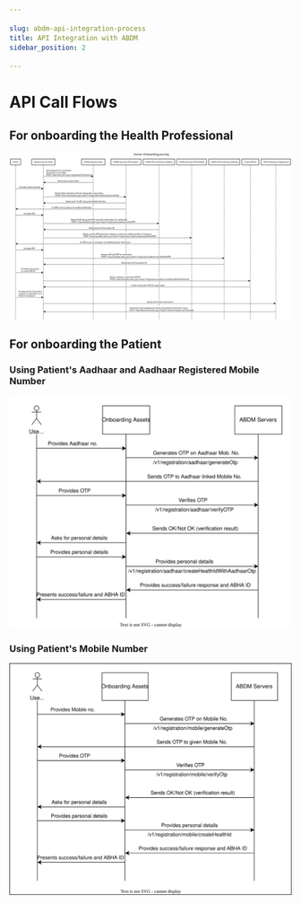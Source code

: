 ```yaml
---

slug: abdm-api-integration-process
title: API Integration with ABDM
sidebar_position: 2

---
```


# API Call Flows

## For onboarding the Health Professional

![Onboarding the ABDM](/img/hpr_api_flow.svg)

## For onboarding the Patient

### Using Patient's Aadhaar and Aadhaar Registered Mobile Number

![Using Aadhaar Registered Mobile Number](/img/abdm_onboarding_patient_aadhaar.svg)

### Using Patient's Mobile Number

![Using Aadhaar Registered Mobile Number](/img/abdm_onboarding_patient_mobile.svg)